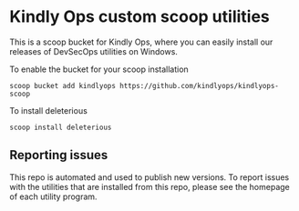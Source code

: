 # Kindly Ops custom scoop utilities

This is a scoop bucket for Kindly Ops, where
you can easily install our releases of DevSecOps utilities
on Windows.

To enable the bucket for your scoop installation

    scoop bucket add kindlyops https://github.com/kindlyops/kindlyops-scoop
    
To install deleterious

    scoop install deleterious
    
## Reporting issues

This repo is automated and used to publish new versions.
To report issues with the utilities that are installed from
this repo, please see the homepage of each utility program.
